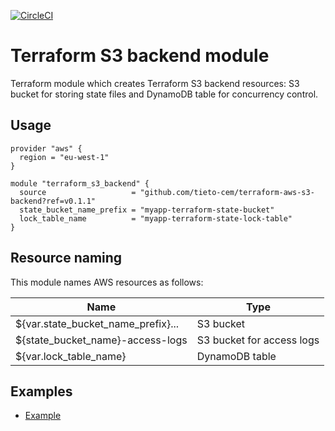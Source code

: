 [![CircleCI](https://circleci.com/gh/tieto-cem/terraform-aws-s3-backend.svg?style=shield&circle-token=d3789dd28673fbbd6642eb9701a2f0118cf3e904)](https://circleci.com/gh/tieto-cem/terraform-aws-s3-backend)

Terraform S3 backend module
===========================================

Terraform module which creates Terraform S3 backend resources: S3 bucket for storing state files
and DynamoDB table for concurrency control.

Usage
-----

```hcl
provider "aws" {
  region = "eu-west-1"
}

module "terraform_s3_backend" {
  source                   = "github.com/tieto-cem/terraform-aws-s3-backend?ref=v0.1.1"
  state_bucket_name_prefix = "myapp-terraform-state-bucket"
  lock_table_name          = "myapp-terraform-state-lock-table"
}
```

Resource naming
---------------

This module names AWS resources as follows:

| Name                                       | Type                      | 
|--------------------------------------------|---------------------------|
|${var.state_bucket_name_prefix}...          | S3 bucket                 |
|${state_bucket_name}-access-logs            | S3 bucket for access logs |
|${var.lock_table_name}                      | DynamoDB table            |


Examples
-------

* [Example](https://github.com/tieto-cem/terraform-aws-s3-backend/tree/master/example)
